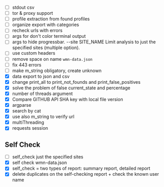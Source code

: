 - [ ] stdout csv
- [ ] tor & proxy support
- [ ] profile extraction from found profiles
- [ ] organize export with categories
- [ ] recheck urls with errors
- [ ] args for don't color terminal output
- [ ] args to hide progressbar.
      --site SITE_NAME Limit analysis to just the specified sites
      (multiple option).
- [ ] use custom headers
- [ ] remove space on name `wmn-data.json`
- [ ] fix 443 errors
- [ ] make m_string obligatory, create unknown
- [x] data export to json and csv
- [x] change print_all to print_not_founds and print_false_positives
- [x] solve the problem of false current_state and percentage
- [x] number of threads argument
- [x] Compare GITHUB API SHA key with local file version
- [x] argparse
- [x] search by cat
- [x] use also m_string to verify url
- [x] multiThreading
- [x] requests session

## Self Check

- [ ] self_check just the specified sites
- [x] self check wmn-data.json
- [x] self_check = two types of report: summary report, detailed report
- [x] delete duplicates on the self-checking report + check the known user name
